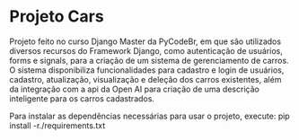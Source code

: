 # Projeto Cars
Projeto feito no curso Django Master da PyCodeBr, em que são utilizados diversos recursos do Framework Django, como autenticação de usuários, forms e signals, 
para a criação de um sistema de gerenciamento de carros.
O sistema disponibiliza funcionalidades para cadastro e login de usuários, cadastro, atualização, visualização e deleção dos carros existentes, além da integração com a api da Open AI para criação de uma descrição inteligente para os carros cadastrados.

Para instalar as dependências necessárias para usar o projeto, execute: pip install -r./requirements.txt
